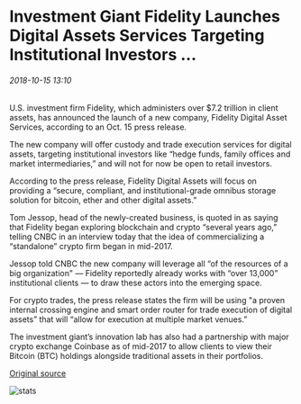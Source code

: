 # Investment Giant Fidelity Launches Digital Assets Services Targeting Institutional Investors ...

###### 2018-10-15 13:10

U.S. investment firm Fidelity, which administers over $7.2 trillion in client assets, has announced the launch of a new company, Fidelity Digital Asset Services, according to an Oct. 15 press release.

The new company will offer custody and trade execution services for digital assets, targeting institutional investors like “hedge funds, family offices and market intermediaries,” and will not for now be open to retail investors.

According to the press release, Fidelity Digital Assets will focus on providing a “secure, compliant, and institutional-grade omnibus storage solution for bitcoin, ether and other digital assets.”

Tom Jessop, head of the newly-created business, is quoted in as saying that Fidelity began exploring blockchain and crypto “several years ago,” telling CNBC in an interview today that the idea of commercializing a “standalone” crypto firm began in mid-2017.

Jessop told CNBC the new company will leverage all “of the resources of a big organization" — Fidelity reportedly already works with “over 13,000” institutional clients — to draw these actors into the emerging space.

For crypto trades, the press release states the firm will be using "a proven internal crossing engine and smart order router for trade execution of digital assets” that will “allow for execution at multiple market venues.”

The investment giant’s innovation lab has also had a partnership with major crypto exchange Coinbase as of mid-2017 to allow clients to view their Bitcoin (BTC) holdings alongside traditional assets in their portfolios.

[Original source](https://cointelegraph.com/news/investment-giant-fidelity-launches-digital-assets-services-targeting-institutional-investors)

![stats](https://c.statcounter.com/11760860/0/a89fa40b/1/ "stats")